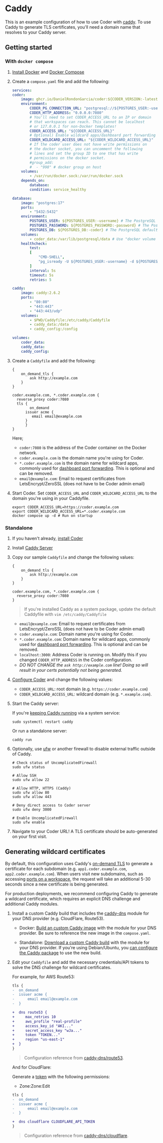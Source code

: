 # Caddy

This is an example configuration of how to use Coder with
[caddy](https://caddyserver.com/docs). To use Caddy to generate TLS
certificates, you'll need a domain name that resolves to your Caddy server.

## Getting started

### With `docker compose`

1. [Install Docker](https://docs.docker.com/engine/install/) and
   [Docker Compose](https://docs.docker.com/compose/install/)

2. Create a `compose.yaml` file and add the following:

   ```yaml
   services:
   coder:
       image: ghcr.io/DanielRondonGarcia/coder:${CODER_VERSION:-latest}
       environment:
           CODER_PG_CONNECTION_URL: "postgresql://${POSTGRES_USER:-username}:${POSTGRES_PASSWORD:-password}@database/${POSTGRES_DB:-coder}?sslmode=disable"
           CODER_HTTP_ADDRESS: "0.0.0.0:7080"
           # You'll need to set CODER_ACCESS_URL to an IP or domain
           # that workspaces can reach. This cannot be localhost
           # or 127.0.0.1 for non-Docker templates!
           CODER_ACCESS_URL: "${CODER_ACCESS_URL}"
           # Optional) Enable wildcard apps/dashboard port forwarding
           CODER_WILDCARD_ACCESS_URL: "${CODER_WILDCARD_ACCESS_URL}"
           # If the coder user does not have write permissions on
           # the docker socket, you can uncomment the following
           # lines and set the group ID to one that has write
           # permissions on the docker socket.
           #group_add:
           #  - "998" # docker group on host
       volumes:
           - /var/run/docker.sock:/var/run/docker.sock
       depends_on:
           database:
           condition: service_healthy

   database:
       image: "postgres:17"
       ports:
           - "5432:5432"
       environment:
           POSTGRES_USER: ${POSTGRES_USER:-username} # The PostgreSQL user (useful to connect to the database)
           POSTGRES_PASSWORD: ${POSTGRES_PASSWORD:-password} # The PostgreSQL password (useful to connect to the database)
           POSTGRES_DB: ${POSTGRES_DB:-coder} # The PostgreSQL default database (automatically created at first launch)
       volumes:
           - coder_data:/var/lib/postgresql/data # Use "docker volume rm coder_coder_data" to reset Coder
       healthcheck:
           test:
           [
               "CMD-SHELL",
               "pg_isready -U ${POSTGRES_USER:-username} -d ${POSTGRES_DB:-coder}",
           ]
           interval: 5s
           timeout: 5s
           retries: 5

   caddy:
       image: caddy:2.6.2
       ports:
           - "80:80"
           - "443:443"
           - "443:443/udp"
       volumes:
           - $PWD/Caddyfile:/etc/caddy/Caddyfile
           - caddy_data:/data
           - caddy_config:/config

   volumes:
       coder_data:
       caddy_data:
       caddy_config:
   ```

3. Create a `Caddyfile` and add the following:

   ```caddyfile
   {
       on_demand_tls {
           ask http://example.com
       }
   }

   coder.example.com, *.coder.example.com {
     reverse_proxy coder:7080
     tls {
           on_demand
         issuer acme {
            email email@example.com
         }
         }
   }
   ```

   Here;

   - `coder:7080` is the address of the Coder container on the Docker network.
   - `coder.example.com` is the domain name you're using for Coder.
   - `*.coder.example.com` is the domain name for wildcard apps, commonly used
     for [dashboard port forwarding](../admin/networking/port-forwarding.md).
     This is optional and can be removed.
   - `email@example.com`: Email to request certificates from LetsEncrypt/ZeroSSL
     (does not have to be Coder admin email)

4. Start Coder. Set `CODER_ACCESS_URL` and `CODER_WILDCARD_ACCESS_URL` to the
   domain you're using in your Caddyfile.

   ```shell
   export CODER_ACCESS_URL=https://coder.example.com
   export CODER_WILDCARD_ACCESS_URL=*.coder.example.com
   docker compose up -d # Run on startup
   ```

### Standalone

1. If you haven't already, [install Coder](../install/index.md)

2. Install [Caddy Server](https://caddyserver.com/docs/install)

3. Copy our sample `Caddyfile` and change the following values:

   ```caddyfile
   {
       on_demand_tls {
           ask http://example.com
       }
   }

   coder.example.com, *.coder.example.com {
     reverse_proxy coder:7080
   }
   ```

   > If you're installed Caddy as a system package, update the default Caddyfile
   > with `vim /etc/caddy/Caddyfile`

   - `email@example.com`: Email to request certificates from LetsEncrypt/ZeroSSL
     (does not have to be Coder admin email)
   - `coder.example.com`: Domain name you're using for Coder.
   - `*.coder.example.com`: Domain name for wildcard apps, commonly used for
     [dashboard port forwarding](../admin/networking/port-forwarding.md). This
     is optional and can be removed.
   - `localhost:3000`: Address Coder is running on. Modify this if you changed
     `CODER_HTTP_ADDRESS` in the Coder configuration.
   - _DO NOT CHANGE the `ask http://example.com` line! Doing so will result in
     your certs potentially not being generated._

4. [Configure Coder](../admin/setup/index.md) and change the following values:

   - `CODER_ACCESS_URL`: root domain (e.g. `https://coder.example.com`)
   - `CODER_WILDCARD_ACCESS_URL`: wildcard domain (e.g. `*.example.com`).

5. Start the Caddy server:

   If you're [keeping Caddy running](https://caddyserver.com/docs/running) via a
   system service:

   ```shell
   sudo systemctl restart caddy
   ```

   Or run a standalone server:

   ```shell
   caddy run
   ```

6. Optionally, use [ufw](https://wiki.ubuntu.com/UncomplicatedFirewall) or
   another firewall to disable external traffic outside of Caddy.

   ```shell
   # Check status of UncomplicatedFirewall
   sudo ufw status

   # Allow SSH
   sudo ufw allow 22

   # Allow HTTP, HTTPS (Caddy)
   sudo ufw allow 80
   sudo ufw allow 443

   # Deny direct access to Coder server
   sudo ufw deny 3000

   # Enable UncomplicatedFirewall
   sudo ufw enable
   ```

7. Navigate to your Coder URL! A TLS certificate should be auto-generated on
   your first visit.

## Generating wildcard certificates

By default, this configuration uses Caddy's
[on-demand TLS](https://caddyserver.com/docs/caddyfile/options#on-demand-tls) to
generate a certificate for each subdomain (e.g. `app1.coder.example.com`,
`app2.coder.example.com`). When users visit new subdomains, such as accessing
[ports on a workspace](../admin/networking/port-forwarding.md), the request will
take an additional 5-30 seconds since a new certificate is being generated.

For production deployments, we recommend configuring Caddy to generate a
wildcard certificate, which requires an explicit DNS challenge and additional
Caddy modules.

1. Install a custom Caddy build that includes the
   [caddy-dns](https://github.com/caddy-dns) module for your DNS provider (e.g.
   CloudFlare, Route53).

   - Docker:
     [Build an custom Caddy image](https://github.com/docker-library/docs/tree/master/caddy#adding-custom-caddy-modules)
     with the module for your DNS provider. Be sure to reference the new image
     in the `compose.yaml`.

   - Standalone:
     [Download a custom Caddy build](https://caddyserver.com/download) with the
     module for your DNS provider. If you're using Debian/Ubuntu, you
     [can configure the Caddy package](https://caddyserver.com/docs/build#package-support-files-for-custom-builds-for-debianubunturaspbian)
     to use the new build.

2. Edit your `Caddyfile` and add the necessary credentials/API tokens to solve
   the DNS challenge for wildcard certificates.

   For example, for AWS Route53:

   ```diff
   tls {
   -  on_demand
   -  issuer acme {
   -      email email@example.com
   -  }

   +  dns route53 {
   +     max_retries 10
   +     aws_profile "real-profile"
   +     access_key_id "AKI..."
   +     secret_access_key "wJa..."
   +     token "TOKEN..."
   +     region "us-east-1"
   +  }
   }
   ```

   > Configuration reference from
   > [caddy-dns/route53](https://github.com/caddy-dns/route53).

   And for CloudFlare:

   Generate a
   [token](https://developers.cloudflare.com/fundamentals/api/get-started/create-token)
   with the following permissions:

   - Zone:Zone:Edit

   ```diff
   tls {
   -  on_demand
   -  issuer acme {
   -      email email@example.com
   -  }

   +  dns cloudflare CLOUDFLARE_API_TOKEN
   }
   ```

   > Configuration reference from
   > [caddy-dns/cloudflare](https://github.com/caddy-dns/cloudflare).
